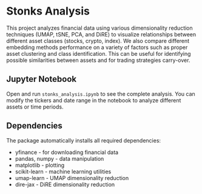 # Stonks Analysis

This project analyzes financial data using various dimensionality reduction techniques (UMAP, tSNE, PCA, and DiRE) to visualize relationships between different asset classes (stocks, crypto, index). We also compare different embedding methods performance on a variety of factors such as proper asset clustering and class identification. This can be useful for identifying possible similarities between assets and for trading strategies carry-over. 

## Jupyter Notebook
Open and run `stonks_analysis.ipynb` to see the complete analysis. You can modify the tickers and date range in the notebook to analyze different assets or time periods.

## Dependencies

The package automatically installs all required dependencies:
- yfinance - for downloading financial data
- pandas, numpy - data manipulation
- matplotlib - plotting
- scikit-learn - machine learning utilities
- umap-learn - UMAP dimensionality reduction
- dire-jax - DiRE dimensionality reduction
